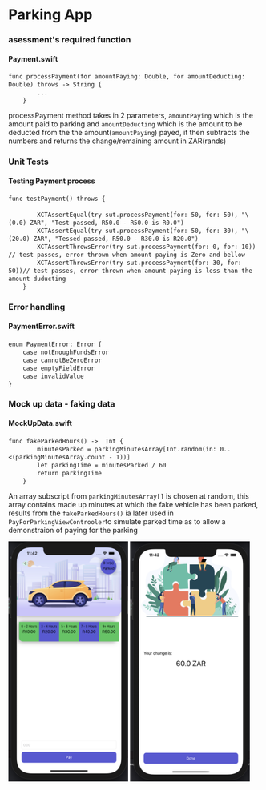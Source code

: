 # Parking App

### asessment's required function 
#### Payment.swift


```
func processPayment(for amountPaying: Double, for amountDeducting: Double) throws -> String {
        ...
    }
```

processPayment method takes in 2 parameters, ```amountPaying``` which is the amount paid to parking and ```amountDeducting``` which is the amount to be deducted from the the amount(```amountPaying```) payed, it then subtracts the numbers and returns the change/remaining amount in ZAR(rands)

### Unit Tests
#### Testing Payment process
```
func testPayment() throws {
        
        XCTAssertEqual(try sut.processPayment(for: 50, for: 50), "\(0.0) ZAR", "Test passed, R50.0 - R50.0 is R0.0")
        XCTAssertEqual(try sut.processPayment(for: 50, for: 30), "\(20.0) ZAR", "Tessed passed, R50.0 - R30.0 is R20.0")
        XCTAssertThrowsError(try sut.processPayment(for: 0, for: 10)) // test passes, error thrown when amount paying is Zero and bellow
        XCTAssertThrowsError(try sut.processPayment(for: 30, for: 50))// test passes, error thrown when amount paying is less than the amount duducting
    }
```

### Error handling
#### PaymentError.swift

```
enum PaymentError: Error {
    case notEnoughFundsError
    case cannotBeZeroError
    case emptyFieldError
    case invalidValue
}
```

### Mock up data - faking data

#### MockUpData.swift

```
func fakeParkedHours() ->  Int {
        minutesParked = parkingMinutesArray[Int.random(in: 0..<(parkingMinutesArray.count - 1))]
        let parkingTime = minutesParked / 60
        return parkingTime
    }
```

An array subscript from ```parkingMinutesArray[]``` is chosen at random, this array contains made up minutes at which the fake vehicle has been parked, results from the ```fakeParkedHours()``` ia later used in ```PayForParkingViewControoler```to simulate parked time as to allow a demonstraion of paying for the parking


<img src="Screenshots/1.png" height="480" />
<img src="Screenshots/2.png" height="480" />